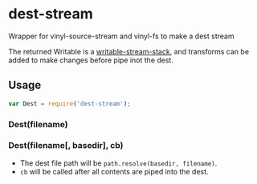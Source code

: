 # dest-stream
Wrapper for vinyl-source-stream and vinyl-fs to make a dest stream

The returned Writable is a [writable-stream-stack](https://www.npmjs.com/package/writable-stream-stack), and transforms can be added to make changes before pipe inot the dest.

## Usage

```javascript
var Dest = require('dest-stream');
```

### Dest(filename)
### Dest(filename[, basedir], cb)

* The dest file path will be `path.resolve(basedir, filename)`.
* `cb` will be called after all contents are piped into the dest.

